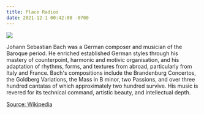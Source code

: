```yaml
---
title: Place Radios
date: 2021-12-1 00:42:00 -0700
---
```


![](https://cdn.britannica.com/s:250x250,c:crop/61/114461-050-E9206DB5/Johann-Sebastian-Bach-oil-canvas-Elias-Gottlieb-1746.jpg)

Johann Sebastian Bach was a German composer and musician of the Baroque period. He enriched established German styles through his mastery of counterpoint, harmonic and motivic organisation, and his adaptation of rhythms, forms, and textures from abroad, particularly from Italy and France. Bach's compositions include the Brandenburg Concertos, the Goldberg Variations, the Mass in B minor, two Passions, and over three hundred cantatas of which approximately two hundred survive. His music is revered for its technical command, artistic beauty, and intellectual depth.

[Source: Wikipedia](https://en.wikipedia.org/wiki/Johann_Sebastian_Bach)